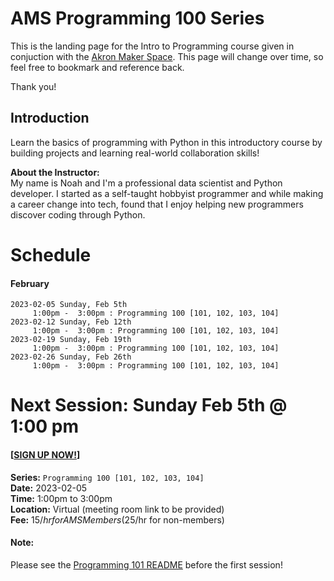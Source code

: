 # AMS Programming 100 Series
This is the landing page for the Intro to Programming course given in conjuction with the [Akron Maker Space](https://akronmakerspace.org/). This page will change over time, so feel free to bookmark and reference back.

Thank you!

## Introduction
Learn the basics of programming with Python in this introductory course by building projects and learning real-world collaboration skills!

**About the Instructor:**  
My name is Noah and I'm a professional data scientist and Python developer. I started as a self-taught hobbyist programmer and while making a career change into tech, found that I enjoy helping new programmers discover coding through Python.

# Schedule

#### February
```
2023-02-05 Sunday, Feb 5th
     1:00pm -  3:00pm : Programming 100 [101, 102, 103, 104]
2023-02-12 Sunday, Feb 12th
     1:00pm -  3:00pm : Programming 100 [101, 102, 103, 104]
2023-02-19 Sunday, Feb 19th
     1:00pm -  3:00pm : Programming 100 [101, 102, 103, 104]
2023-02-26 Sunday, Feb 26th
     1:00pm -  3:00pm : Programming 100 [101, 102, 103, 104]
```

# Next Session: Sunday Feb 5th @ 1:00 pm

#### [[SIGN UP NOW!](https://docs.google.com/forms/d/e/1FAIpQLSeQFrRjjD6vaugK-CW13LAds3elkYa8ziQscWZOTx7sEfEf0A/viewform?usp=sf_link)]

**Series:** `Programming 100 [101, 102, 103, 104]`  
**Date:** 2023-02-05  
**Time:** 1:00pm to 3:00pm  
**Location:** Virtual (meeting room link to be provided)  
**Fee:** $15/hr for AMS Members ($25/hr for non-members)

#### **Note:**
Please see the [Programming 101 README]('101/README.md') before the first session!
